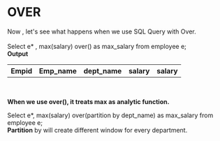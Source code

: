 <H1>OVER</H1>
Now , let's see what happens when we use SQL Query with Over.<br><br>
Select e* , max(salary) over() as max_salary from employee e;<br>
<b>Output</b>
<table>
  <tr>
    <th>Empid</th>
    <th>Emp_name</th>
     <th>dept_name</th>
    <th>salary</th>
     <th>salary</th>
  </tr>
</table><br>

<b>When we use over(), it treats max as analytic function.</b>

Select e*, max(salary) over(partition by dept_name) as max_salary from employee e;<br>
<b>Partition</b> by will create different window for every department.
